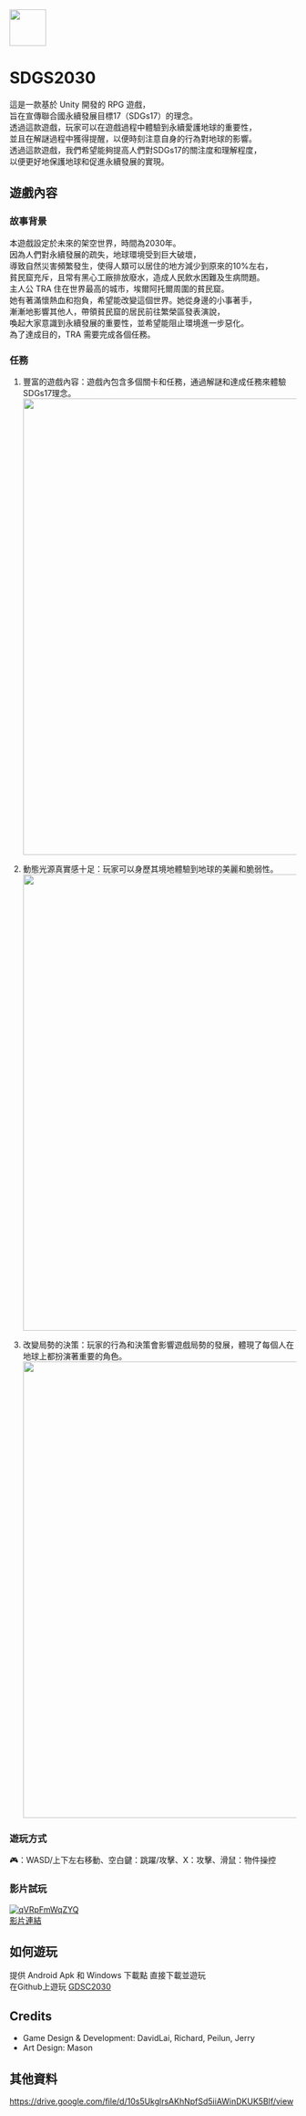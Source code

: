 <img width="64" src="https://user-images.githubusercontent.com/86880683/227767257-fab63f71-88de-40ab-b07b-877d3a38c6db.png"/>

# SDGS2030
這是一款基於 Unity 開發的 RPG 遊戲，  
旨在宣傳聯合國永續發展目標17（SDGs17）的理念。  
透過這款遊戲，玩家可以在遊戲過程中體驗到永續愛護地球的重要性，  
並且在解謎過程中獲得提醒，以便時刻注意自身的行為對地球的影響。  
透過這款遊戲，我們希望能夠提高人們對SDGs17的關注度和理解程度，  
以便更好地保護地球和促進永續發展的實現。  

## 遊戲內容
### 故事背景
本遊戲設定於未來的架空世界，時間為2030年。  
因為人們對永續發展的疏失，地球環境受到巨大破壞，  
導致自然災害頻繁發生，使得人類可以居住的地方減少到原來的10%左右，  
貧民窟充斥，且常有黑心工廠排放廢水，造成人民飲水困難及生病問題。  
主人公 TRA 住在世界最高的城市，埃爾阿托爾周圍的貧民窟。  
她有著滿懷熱血和抱負，希望能改變這個世界。她從身邊的小事著手，  
漸漸地影響其他人，帶領貧民窟的居民前往繁榮區發表演說，  
喚起大家意識到永續發展的重要性，並希望能阻止環境進一步惡化。  
為了達成目的，TRA 需要完成各個任務。

### 任務
1. 豐富的遊戲內容：遊戲內包含多個關卡和任務，通過解謎和達成任務來體驗SDGs17理念。<img width="800" src="https://user-images.githubusercontent.com/86880683/226175194-7792be14-87e2-4865-b507-6d55414f10f5.png"/>

2. 動態光源真實感十足：玩家可以身歷其境地體驗到地球的美麗和脆弱性。<img width="800" src="https://user-images.githubusercontent.com/86880683/226175244-2679e3aa-722c-4aeb-857f-8e47588d3146.png"/>

3. 改變局勢的決策：玩家的行為和決策會影響遊戲局勢的發展，體現了每個人在地球上都扮演著重要的角色。<img width="800" src="https://user-images.githubusercontent.com/86880683/226175490-254ad16d-bd8b-4f67-b1be-7233445912df.png"/>

### 遊玩方式
🎮：WASD/上下左右移動、空白鍵：跳躍/攻擊、X：攻擊、滑鼠：物件操控

### 影片試玩
[![qVRpFmWqZYQ](https://img.youtube.com/vi/qVRpFmWqZYQ/0.jpg)](https://www.youtube.com/watch?v=qVRpFmWqZYQ)  
[影片連結](https://youtu.be/qVRpFmWqZYQ)

## 如何遊玩
提供 Android Apk 和 Windows 下載點 直接下載並遊玩  
在Github上遊玩 [GDSC2030](https://idontknowchek.github.io/SDGS2030/)

## Credits
- Game Design & Development: DavidLai, Richard, Peilun, Jerry
- Art Design: Mason

## 其他資料
https://drive.google.com/file/d/10s5UkglrsAKhNpfSd5iiAWinDKUK5Blf/view
